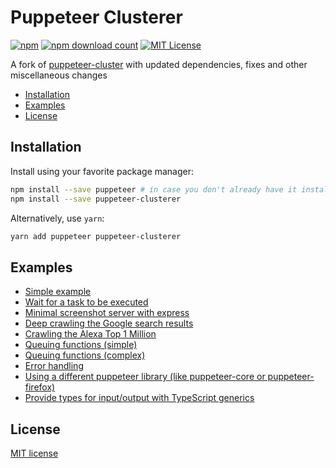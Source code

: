 # Puppeteer Clusterer

[![npm](https://img.shields.io/npm/v/puppeteer-clusterer)](https://www.npmjs.com/package/puppeteer-clusterer)
[![npm download count](https://img.shields.io/npm/dm/puppeteer-clusterer)](https://www.npmjs.com/package/puppeteer-clusterer)
[![MIT License](https://img.shields.io/npm/l/puppeteer-clusterer.svg)](#license)

A fork of [puppeteer-cluster](https://github.com/thomasdondorf/puppeteer-cluster) with updated dependencies, fixes and other miscellaneous changes

- [Installation](#installation)
- [Examples](#examples)
- [License](#license)

## Installation

Install using your favorite package manager:

```sh
npm install --save puppeteer # in case you don't already have it installed 
npm install --save puppeteer-clusterer
```

Alternatively, use `yarn`:
```sh
yarn add puppeteer puppeteer-clusterer
```

## Examples
* [Simple example](examples/minimal.js)
* [Wait for a task to be executed](examples/execute.js)
* [Minimal screenshot server with express](examples/express-screenshot.js)
* [Deep crawling the Google search results](examples/deep-google-crawler.js)
* [Crawling the Alexa Top 1 Million](examples/alexa-1m.js)
* [Queuing functions (simple)](examples/function-queuing-simple.js)
* [Queuing functions (complex)](examples/function-queuing-complex.js)
* [Error handling](examples/error-handling.js)
* [Using a different puppeteer library (like puppeteer-core or puppeteer-firefox)](examples/different-puppeteer-library.js)
* [Provide types for input/output with TypeScript generics](examples/typings.ts)

## License

[MIT license](./LICENSE)
